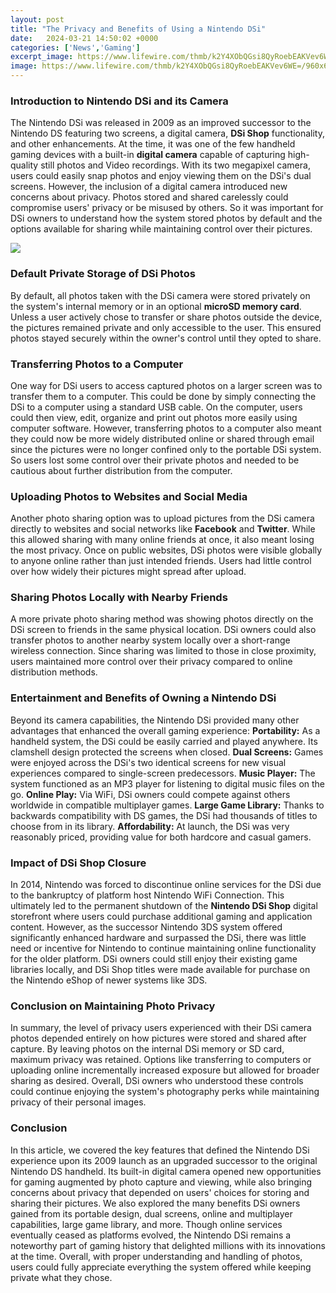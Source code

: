 ```yaml
---
layout: post
title: "The Privacy and Benefits of Using a Nintendo DSi"
date:   2024-03-21 14:50:02 +0000
categories: ['News','Gaming']
excerpt_image: https://www.lifewire.com/thmb/k2Y4XObQGsi8QyRoebEAKVev6WE=/960x640/filters:fill(auto,1)/nintendo-dsi-42147b635698483bb992a935aaf0985b.jpg
image: https://www.lifewire.com/thmb/k2Y4XObQGsi8QyRoebEAKVev6WE=/960x640/filters:fill(auto,1)/nintendo-dsi-42147b635698483bb992a935aaf0985b.jpg
---
```


### Introduction to Nintendo DSi and its Camera 
The Nintendo DSi was released in 2009 as an improved successor to the Nintendo DS featuring two screens, a digital camera, **DSi Shop** functionality, and other enhancements. At the time, it was one of the few handheld gaming devices with a built-in **digital camera** capable of capturing high-quality still photos and Video recordings. With its two megapixel camera, users could easily snap photos and enjoy viewing them on the DSi's dual screens.
However, the inclusion of a digital camera introduced new concerns about privacy. Photos stored and shared carelessly could compromise users' privacy or be misused by others. So it was important for DSi owners to understand how the system stored photos by default and the options available for sharing while maintaining control over their pictures. 

![](https://www.lifewire.com/thmb/k2Y4XObQGsi8QyRoebEAKVev6WE=/960x640/filters:fill(auto,1)/nintendo-dsi-42147b635698483bb992a935aaf0985b.jpg)
### Default Private Storage of DSi Photos
By default, all photos taken with the DSi camera were stored privately on the system's internal memory or in an optional **microSD memory card**. Unless a user actively chose to transfer or share photos outside the device, the pictures remained private and only accessible to the user. This ensured photos stayed securely within the owner's control until they opted to share.
### Transferring Photos to a Computer
One way for DSi users to access captured photos on a larger screen was to transfer them to a computer. This could be done by simply connecting the DSi to a computer using a standard USB cable. On the computer, users could then view, edit, organize and print out photos more easily using computer software. 
However, transferring photos to a computer also meant they could now be more widely distributed online or shared through email since the pictures were no longer confined only to the portable DSi system. So users lost some control over their private photos and needed to be cautious about further distribution from the computer.
### Uploading Photos to Websites and Social Media
Another photo sharing option was to upload pictures from the DSi camera directly to websites and social networks like **Facebook** and **Twitter**. While this allowed sharing with many online friends at once, it also meant losing the most privacy. Once on public websites, DSi photos were visible globally to anyone online rather than just intended friends. Users had little control over how widely their pictures might spread after upload.
### Sharing Photos Locally with Nearby Friends  
A more private photo sharing method was showing photos directly on the DSi screen to friends in the same physical location. DSi owners could also transfer photos to another nearby system locally over a short-range wireless connection. Since sharing was limited to those in close proximity, users maintained more control over their privacy compared to online distribution methods.
### Entertainment and Benefits of Owning a Nintendo DSi
Beyond its camera capabilities, the Nintendo DSi provided many other advantages that enhanced the overall gaming experience:
**Portability:** As a handheld system, the DSi could be easily carried and played anywhere. Its clamshell design protected the screens when closed.
**Dual Screens:** Games were enjoyed across the DSi's two identical screens for new visual experiences compared to single-screen predecessors. 
**Music Player:** The system functioned as an MP3 player for listening to digital music files on the go. 
**Online Play:** Via WiFi, DSi owners could compete against others worldwide in compatible multiplayer games.
**Large Game Library:** Thanks to backwards compatibility with DS games, the DSi had thousands of titles to choose from in its library. 
**Affordability:** At launch, the DSi was very reasonably priced, providing value for both hardcore and casual gamers.
### Impact of DSi Shop Closure 
In 2014, Nintendo was forced to discontinue online services for the DSi due to the bankruptcy of platform host Nintendo WiFi Connection. This ultimately led to the permanent shutdown of the **Nintendo DSi Shop** digital storefront where users could purchase additional gaming and application content. 
However, as the successor Nintendo 3DS system offered significantly enhanced hardware and surpassed the DSi, there was little need or incentive for Nintendo to continue maintaining online functionality for the older platform. DSi owners could still enjoy their existing game libraries locally, and DSi Shop titles were made available for purchase on the Nintendo eShop of newer systems like 3DS.
### Conclusion on Maintaining Photo Privacy
In summary, the level of privacy users experienced with their DSi camera photos depended entirely on how pictures were stored and shared after capture. By leaving photos on the internal DSi memory or SD card, maximum privacy was retained. Options like transferring to computers or uploading online incrementally increased exposure but allowed for broader sharing as desired. Overall, DSi owners who understood these controls could continue enjoying the system's photography perks while maintaining privacy of their personal images.
### Conclusion 
In this article, we covered the key features that defined the Nintendo DSi experience upon its 2009 launch as an upgraded successor to the original Nintendo DS handheld. Its built-in digital camera opened new opportunities for gaming augmented by photo capture and viewing, while also bringing concerns about privacy that depended on users' choices for storing and sharing their pictures. We also explored the many benefits DSi owners gained from its portable design, dual screens, online and multiplayer capabilities, large game library, and more. Though online services eventually ceased as platforms evolved, the Nintendo DSi remains a noteworthy part of gaming history that delighted millions with its innovations at the time. Overall, with proper understanding and handling of photos, users could fully appreciate everything the system offered while keeping private what they chose.